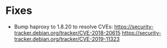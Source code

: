 # Fixes

- Bump haproxy to 1.8.20 to resolve CVEs:
  https://security-tracker.debian.org/tracker/CVE-2018-20615
  https://security-tracker.debian.org/tracker/CVE-2019-11323
